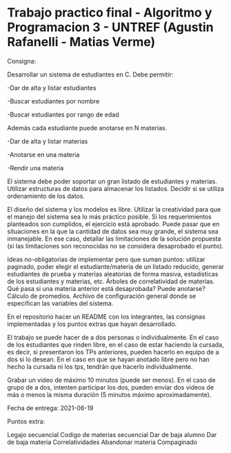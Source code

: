 # Trabajo practico final - Algoritmo y Programacion 3 - UNTREF (Agustin Rafanelli - Matias Verme)

Consigna:

Desarrollar un sistema de estudiantes en C. Debe permitir:

-Dar de alta y listar estudiantes

-Buscar estudiantes por nombre

-Buscar estudiantes por rango de edad

Además cada estudiante puede anotarse en N materias.

-Dar de alta y listar materias

-Anotarse en una materia

-Rendir una materia

El sistema debe poder soportar un gran listado de estudiantes y materias. Utilizar estructuras de datos para almacenar los listados. Decidir si se utiliza ordenamiento de los datos.

El diseño del sistema y los modelos es libre. Utilizar la creatividad para que el manejo del sistema sea lo más práctico posible. Si los requerimientos planteados son cumplidos, el ejercicio está aprobado. Puede pasar que en situaciones en la que la cantidad de datos sea muy grande, el sistema sea inmanejable. En ese caso, detallar las limitaciones de la solución propuesta (si las limitaciones son reconocidas no se considera desaprobado el punto).

Ideas no-obligatorias de implementar pero que suman puntos: utilizar paginado, poder elegir el estudiante/materia de un listado reducido, generar estudiantes de prueba y materias aleatorias de forma masiva, estadísticas de los estudiantes y materias, etc. Árboles de correlatividad de materias. Qué pasa si una materia anterior está desaprobada? Puede anotarse? Cálculo de promedios. Archivo de configuración general donde se especifican las variables del sistema.

En el repositorio hacer un README con los integrantes, las consignas implementadas y los puntos extras que hayan desarrollado.

El trabajo se puede hacer de a dos personas o individualmente. En el caso de los estudiantes que rinden libre, en el caso de estar haciendo la cursada, es decir, si presentaron los TPs anteriores, pueden hacerlo en equipo de a dos si lo desean. En el caso en que se hayan anotado libre pero no han hecho la cursada ni los tps, tendrán que hacerlo individualmente.

Grabar un video de máximo 10 minutos (puede ser menos). En el caso de grupo de a dos, intenten participar los dos, pueden enviar dos videos de más o menos la misma duración (5 minutos máximo aproximadamente).

Fecha de entrega: 2021-06-19


Puntos extra:

Legajo secuencial
Codigo de materias secuencial
Dar de baja alumno
Dar de baja materia 
Correlatividades
Abandonar materia
Compaginado